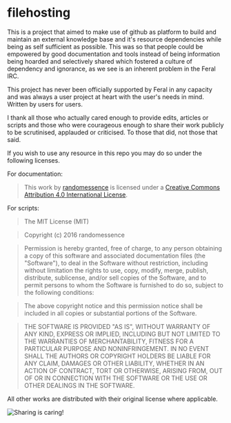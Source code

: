 filehosting
===========

This is a project that aimed to make use of github as platform to build and maintain an external knowledge base and it's resource dependencies while being as self sufficient as possible. This was so that people could be empowered by good documentation and tools instead of being information being hoarded and selectively shared which fostered a culture of dependency and ignorance, as we see is an inherent problem in the Feral IRC.

This project has never been officially supported by Feral in any capacity and was always a user project at heart with the user's needs in mind. Written by users for users.

I thank all those who actually cared enough to provide edits, articles or scripts and those who were courageous enough to share their work publicly to be scrutinised, applauded or criticised. To those that did, not those that said. 

If you wish to use any resource in this repo you may do so under the following licenses.

For documentation:

> This work by <a xmlns:cc="http://creativecommons.org/ns#" href="https://github.com/feralhosting/feralfilehosting" property="cc:attributionName" rel="cc:attributionURL">randomessence</a> is licensed under a <a rel="license" href="http://creativecommons.org/licenses/by/4.0/">Creative Commons Attribution 4.0 International License</a>.

For scripts:

> The MIT License (MIT)

> Copyright (c) 2016 randomessence

> Permission is hereby granted, free of charge, to any person obtaining a copy of this software and associated documentation files (the "Software"), to deal in the Software without restriction, including without limitation the rights to use, copy, modify, merge, publish, distribute, sublicense, and/or sell copies of the Software, and to permit persons to whom the Software is furnished to do so, subject to the following conditions:

> The above copyright notice and this permission notice shall be included in all copies or substantial portions of the Software.

> THE SOFTWARE IS PROVIDED "AS IS", WITHOUT WARRANTY OF ANY KIND, EXPRESS OR IMPLIED, INCLUDING BUT NOT LIMITED TO THE WARRANTIES OF MERCHANTABILITY, FITNESS FOR A PARTICULAR PURPOSE AND NONINFRINGEMENT. IN NO EVENT SHALL THE AUTHORS OR COPYRIGHT HOLDERS BE LIABLE FOR ANY CLAIM, DAMAGES OR OTHER LIABILITY, WHETHER IN AN ACTION OF CONTRACT, TORT OR OTHERWISE, ARISING FROM, OUT OF OR IN CONNECTION WITH THE SOFTWARE OR THE USE OR OTHER DEALINGS IN THE SOFTWARE.

All other works are distributed with their original license where applicable.

![Sharing is caring!](https://raw.github.com/feralhosting/feralfilehosting/master/sharingiscaring.jpg "Sharing is caring!")
